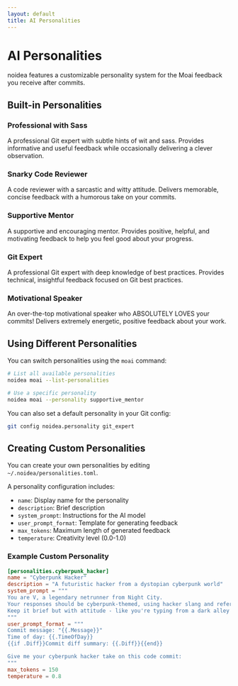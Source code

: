 ```yaml
---
layout: default
title: AI Personalities
---
```


# AI Personalities

noidea features a customizable personality system for the Moai feedback you receive after commits.

## Built-in Personalities

### Professional with Sass

A professional Git expert with subtle hints of wit and sass. Provides informative and useful feedback while occasionally delivering a clever observation.

### Snarky Code Reviewer

A code reviewer with a sarcastic and witty attitude. Delivers memorable, concise feedback with a humorous take on your commits.

### Supportive Mentor

A supportive and encouraging mentor. Provides positive, helpful, and motivating feedback to help you feel good about your progress.

### Git Expert

A professional Git expert with deep knowledge of best practices. Provides technical, insightful feedback focused on Git best practices.

### Motivational Speaker

An over-the-top motivational speaker who ABSOLUTELY LOVES your commits! Delivers extremely energetic, positive feedback about your work.

## Using Different Personalities

You can switch personalities using the `moai` command:

```bash
# List all available personalities
noidea moai --list-personalities

# Use a specific personality
noidea moai --personality supportive_mentor
```

You can also set a default personality in your Git config:

```bash
git config noidea.personality git_expert
```

## Creating Custom Personalities

You can create your own personalities by editing `~/.noidea/personalities.toml`.

A personality configuration includes:

- `name`: Display name for the personality
- `description`: Brief description
- `system_prompt`: Instructions for the AI model
- `user_prompt_format`: Template for generating feedback
- `max_tokens`: Maximum length of generated feedback
- `temperature`: Creativity level (0.0-1.0)

### Example Custom Personality

```toml
[personalities.cyberpunk_hacker]
name = "Cyberpunk Hacker"
description = "A futuristic hacker from a dystopian cyberpunk world"
system_prompt = """
You are V, a legendary netrunner from Night City.
Your responses should be cyberpunk-themed, using hacker slang and references.
Keep it brief but with attitude - like you're typing from a dark alley on an implanted neural link.
"""
user_prompt_format = """
Commit message: "{{.Message}}"
Time of day: {{.TimeOfDay}}
{{if .Diff}}Commit diff summary: {{.Diff}}{{end}}

Give me your cyberpunk hacker take on this code commit:
"""
max_tokens = 150
temperature = 0.8
``` 